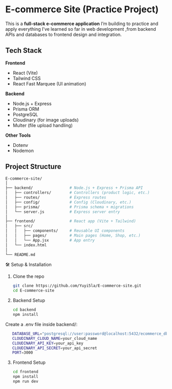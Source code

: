 #  E-commerce Site (Practice Project)

This is a **full-stack e-commerce application** I’m building to practice and apply everything I’ve learned so far in web development ,from backend APIs and databases to frontend design and integration.

## Tech Stack

**Frontend**
- React (Vite)
- Tailwind CSS
- React Fast Marquee (UI animation)

**Backend**
- Node.js + Express
- Prisma ORM
- PostgreSQL
- Cloudinary (for image uploads)
- Multer (file upload handling)

**Other Tools**
- Dotenv 
- Nodemon


## Project Structure

```bash
E-commerce-site/
│
├── backend/                # Node.js + Express + Prisma API
│   ├── controllers/        # Controllers (product logic, etc.)
│   ├── routes/             # Express routes
│   ├── config/             # Config (Cloudinary, etc.)
│   ├── prisma/             # Prisma schema + migrations
│   └── server.js           # Express server entry
│
├── frontend/               # React app (Vite + Tailwind)
│   ├── src/
│   │   ├── components/     # Reusable UI components
│   │   ├── pages/          # Main pages (Home, Shop, etc.)
│   │   └── App.jsx         # App entry
│   └── index.html
│
└── README.md
```
🛠️ Setup & Installation
1. Clone the repo
   ```bash
   git clone https://github.com/Yuyi5la/E-commerce-site.git
   cd E-commerce-site
   ```

2. Backend Setup
   ```bash
   cd backend
   npm install
   ```
  Create a .env file inside backend/:
   ```bash
      DATABASE_URL="postgresql://user:password@localhost:5432/ecommerce_db"
      CLOUDINARY_CLOUD_NAME=your_cloud_name
      CLOUDINARY_API_KEY=your_api_key
      CLOUDINARY_API_SECRET=your_api_secret
      PORT=3000
   ```

3. Frontend Setup
    ```bash
    cd frontend
   npm install
   npm run dev
   ```
